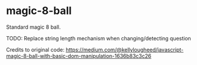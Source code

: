 # magic-8-ball

Standard magic 8 ball.

TODO: Replace string length mechanism when changing/detecting question

Credits to original code: https://medium.com/@kellylougheed/javascript-magic-8-ball-with-basic-dom-manipulation-1636b83c3c26

